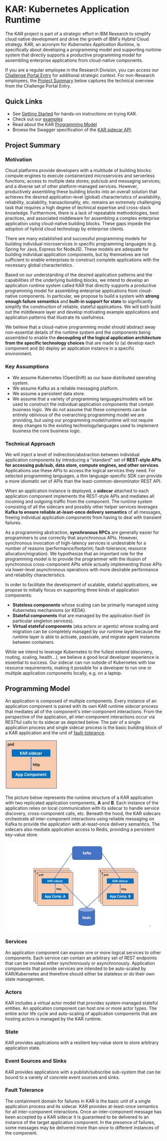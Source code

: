 # KAR: Kubernetes Application Runtime

The KAR project is part of a strategic effort in IBM Research to
simplify cloud native development and drive the growth of IBM's Hybrid
Cloud strategy. KAR, an acronym for *Kubernetes Application Runtime*,
is specifically about developing a programming model and supporting
runtime system that directly supports a productive programming model
for assembling enterprise applications from cloud-native components.

If you are a regular employee in the Research Division, you can access
our [Challenge Portal Entry](https://aichallenges.sl.cloud9.ibm.com/challenges/2659?tab=details)
for additional strategic context.  For non-Research employees, the
[Project Summary](#project-summary) below captures the technical
overview from the Challenge Portal Entry.

## Quick Links

+ See [Getting Started](docs/getting-started.md) for hands-on instructions on trying KAR.
+ Check out our [examples](examples/README.md)
+ Read about the KAR [Programming Model](#programming-model)
+ Browse the Swagger specification of the [KAR sidecar API](https://pages.github.ibm.com/solsa/kar/api/redoc/).

## Project Summary

### Motivation

Cloud platforms provide developers with a multitude of building
blocks: compute engines to execute containerized microservices and
serverless functions; access to multiple data stores; pub/sub and
messaging services; and a diverse set of other platform-managed
services. However, productively assembling these building blocks into
an overall solution that achieves the desired application-level
(global) characteristics of availability, reliability, scalability,
transactionality, etc. remains an extremely challenging task that
requires a high degree of technical expertise and cross-stack
knowledge. Furthermore, there is a lack of repeatable methodologies,
best practices, and associated middleware for assembling a complex
enterprise application using cloud-native building blocks. These gaps
impede the adoption of hybrid cloud technology by enterprise clients.

There are many established and successful programming models for
building individual microservices in specific programming languages
(e.g. Spring for Java, Express for NodeJS). These models are adequate
for building individual application components, but by themselves are
not sufficient to enable enterprises to construct complete
applications with the necessary global characteristics.

Based on our understanding of the desired application patterns and the
capabilities of the underlying building blocks, we intend to develop
an application runtime system called KAR that directly supports a
productive programming model for assembling enterprise applications
from cloud-native components. In particular, we propose to build a
system with **strong enough failure semantics** and **built-in support
for state** to significantly simplify the construction of reliable,
stateful applications. We will both build out the middleware layer and
develop motivating example applications and application patterns that
illustrate its usefulness.

We believe that a cloud-native programming model should abstract away
non-essential details of the runtime system and the components being
assembled to enable the **decoupling of the logical application
architecture from the specific technology choices** that are made to
(a) develop each component and (b) deploy an application instance in a
specific environment.

### Key Assumptions
+ We assume Kubernetes (OpenShift) as our base distributed operating system.
+ We assume Kafka as a reliable messaging platform.
+ We assume a persistent data store.
+ We assume that a variety of programming languages/models will be
  used to construct the individual application components that contain
  business logic. We do not assume that these components can be
  entirely oblivious of the overarching programming model we are
  providing, but using our programming model/runtime will not require
  deep changes to the existing technology/languages used to implement
  business the core business logic.

### Technical Approach

We will inject a level of indirection/abstraction between individual
application components by introducing a "standard" set of **REST-style
APIs for accessing pub/sub, data store, compute engines, and other
services**. Applications use these APIs to access the logical services
they need. For selected programming languages, a thin
language-specific SDK can provide a more idiomatic set of APIs than
the least-common-denominator REST API.

When an application instance is deployed, a **sidecar** attached to
each application component implements the REST-style APIs and mediates
all incoming and outgoing traffic from the component. The runtime
system consisting of all the sidecars and possibly other helper
services leverages **Kafka to ensure reliable at-least-once delivery
semantics** of all messages, freeing individual application components
from having to deal with transient failures.

As a programming abstraction, **synchronous RPCs** are generally
easier for programmers to use correctly that asynchronous
APIs. However, synchronous invocation of high-latency services is
undesirable for a number of reasons (performance/footprint;
fault-tolerance; resource allocation/migration). We hypothesize that
an important role for the programming model is to provide the
programmer with the illusion of synchronous cross-component APIs while
actually implementing those APIs via lower-level asynchronous
operations with more desirable performance and reliability
characteristics.

In order to facilitate the development of scalable, stateful
applications, we propose to initially focus on supporting three kinds
of application components:
+ **Stateless components** whose scaling can be primarily managed
  using Kubernetes mechanisms (or KEDA).
+ **Stateful components** that are managed by the application itself
  (in particular singleton services).
+ **Virtual stateful components** (aka actors or agents) whose
  scaling and migration can be completely managed by our runtime layer
  because the runtime layer is able to activate, passivate, and migrate
  agent instances between containers.

While we intend to leverage Kubernetes to the fullest extend
(discovery, routing, scaling, health...), we believe a good local
developer experience is essential to success. Our sidecar can run
outside of Kubernetes with low resource requirements, making it
possible for a developer to run one or multiple application components
locally, e.g. on a laptop.

## Programming Model

An application is composed of multiple components. Every instance of
an application component is paired with its own KAR runtime _sidecar_
process that mediates all of the component's inter-component
interactions. From the perspective of the application, all
inter-component interactions occur via RESTful calls to its sidecar as
depicted below. The pair of a single application process and single
sidecar process is the basic building block of a KAR application and
the unit of [fault-tolerance](#fault-tolerance).

![KAR sidecar and application](docs/images/sidecar-in-pod.png)

The picture below represents the runtime structure of a KAR
application with two replicated application components, **A** and
**B**. Each instance of the application relies on local communication
with its sidecar to handle service discovery, cross-component calls,
etc. Beneath the hood, the KAR sidecars orchestrate all
inter-component interactions using reliable messaging on Kafka to
provide the application with at-least-once delivery semantics. The
sidecars also mediate application access to Redis, providing a
persistent key-value store.

![multi-pod KAR application](docs/images/multiple-pods.png)

### Services

An application component can expose one or more logical services to
other components. Each service can contain an arbitrary set of REST
endpoints that can be invoked either synchronously or
asynchronously. Application components that provide services are
intended to be auto-scaled by KAR/Kubernetes and therefore should
either be stateless or do their own state management. 

### Actors

KAR includes a virtual actor model that provides system-managed
stateful entities. An application component can host one or more actor
types.  The entire actor life cycle and auto-scaling of application
components that are hosting actors is managed by the KAR runtime.

### State

KAR provides applications with a resilient key-value store to store
arbitrary application state.

### Event Sources and Sinks

KAR provides applications with a publish/subscribe sub-system that can
be bound to a variety of concrete event sources and sinks.

### Fault Tolerance

The containment domain for failures in KAR is the basic unit of a
single application process and its sidecar. KAR provides at-least-once
semantics for all inter-component interactions.  Once an
inter-component message has been accepted by a KAR sidecar
it is guaranteed to be delivered to an instance of the target
application component. In the presence of failures, some messages may
be delivered more than once to different instances of the component.
